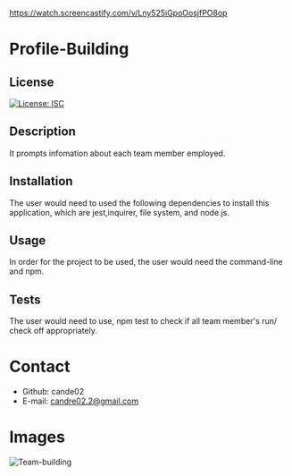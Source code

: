 https://watch.screencastify.com/v/Lny525iGpoOosjfPO8op

# Profile-Building

## License
[![License: ISC](https://img.shields.io/badge/License-ISC-blue.svg)](https://opensource.org/licenses/ISC)

## Description
It prompts infomation about each team member employed.

## Installation
The user would need to used the following dependencies to install this application, which are jest,inquirer, file system, and node.js.

## Usage
In order for the project to be used, the user would need the command-line and npm.

## Tests
The user would need to use, npm test to check if all team member's run/ check off appropriately.

# Contact 
* Github: cande02
* E-mail: candre02.2@gmail.com
        
# Images
![Team-building](https://user-images.githubusercontent.com/81876258/145286570-b5b9dda9-3a53-4966-864d-bf02f9ba6a45.png)
